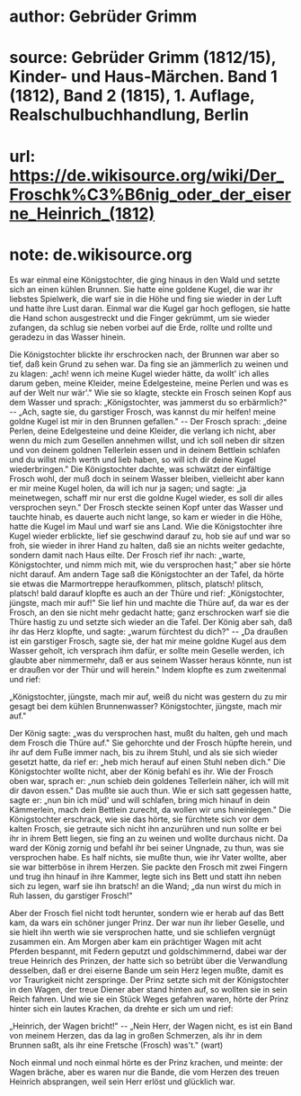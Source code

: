 # author: Gebrüder Grimm
# source: Gebrüder Grimm (1812/15), Kinder- und Haus-Märchen. Band 1 (1812), Band 2 (1815), 1. Auflage, Realschulbuchhandlung, Berlin
# url: https://de.wikisource.org/wiki/Der_Froschk%C3%B6nig_oder_der_eiserne_Heinrich_(1812)
# note: de.wikisource.org

Es war einmal eine Königstochter, die ging hinaus in den Wald und setzte sich an einen kühlen Brunnen. Sie hatte eine goldene Kugel, die war ihr liebstes Spielwerk, die warf sie in die Höhe und fing sie wieder in der Luft und hatte ihre Lust daran. Einmal war die Kugel gar hoch geflogen, sie hatte die Hand schon ausgestreckt und die Finger gekrümmt, um sie wieder zufangen, da schlug sie neben vorbei auf die Erde, rollte und rollte und geradezu in das Wasser hinein. 

Die Königstochter blickte ihr erschrocken nach, der Brunnen war aber so tief, daß kein Grund zu sehen war. Da fing sie an jämmerlich zu weinen und zu klagen: „ach! wenn ich meine Kugel wieder hätte, da wollt' ich alles darum geben, meine Kleider, meine Edelgesteine, meine Perlen und was es auf der Welt nur wär'." Wie sie so klagte, steckte ein Frosch  seinen Kopf aus dem Wasser und sprach: „Königstochter, was jammerst du so erbärmlich?" -- „Ach, sagte sie, du garstiger Frosch, was kannst du mir helfen! meine goldne Kugel ist mir in den Brunnen gefallen." -- Der Frosch sprach: „deine Perlen, deine Edelgesteine und deine Kleider, die verlang ich nicht, aber wenn du mich zum Gesellen annehmen willst, und ich soll neben dir sitzen und von deinem goldnen Tellerlein essen und in deinem Bettlein schlafen und du willst mich werth und lieb haben, so will ich dir deine Kugel wiederbringen." Die Königstochter dachte, was schwätzt der einfältige Frosch wohl, der muß doch in seinem Wasser bleiben, vielleicht aber kann er mir meine Kugel holen, da will ich nur ja sagen; und sagte: „ja meinetwegen, schaff mir nur erst die goldne Kugel wieder, es soll dir alles versprochen seyn." Der Frosch steckte seinen Kopf unter das Wasser und tauchte hinab, es dauerte auch nicht lange, so kam er wieder in die Höhe, hatte die Kugel im Maul und warf sie ans Land. Wie die Königstochter ihre Kugel wieder erblickte, lief sie geschwind darauf zu, hob sie auf und war so froh, sie wieder in ihrer Hand zu halten, daß sie an nichts weiter gedachte, sondern damit nach Haus eilte. Der Frosch rief ihr nach: „warte, Königstochter, und nimm mich mit, wie du versprochen hast;" aber sie hörte nicht darauf.  Am andern Tage saß die Königstochter an der Tafel, da hörte sie etwas die Marmortreppe heraufkommen, plitsch, platsch! plitsch, platsch! bald darauf klopfte es auch an der Thüre und rief: „Königstochter, jüngste, mach mir auf!" Sie lief hin und machte die Thüre auf, da war es der Frosch, an den sie nicht mehr gedacht hatte; ganz erschrocken warf sie die Thüre hastig zu und setzte sich wieder an die Tafel. Der König aber sah, daß ihr das Herz klopfte, und sagte: „warum fürchtest du dich?" -- „Da draußen ist ein garstiger Frosch, sagte sie, der hat mir meine goldne Kugel aus dem Wasser geholt, ich versprach ihm dafür, er sollte mein Geselle werden, ich glaubte aber nimmermehr, daß er aus seinem Wasser heraus könnte, nun ist er draußen vor der Thür und will herein." Indem klopfte es zum zweitenmal und rief: 

„Königstochter, jüngste, mach mir auf, weiß du nicht was gestern du zu mir gesagt bei dem kühlen Brunnenwasser? Königstochter, jüngste, mach mir auf." 

Der König sagte: „was du versprochen hast, mußt du halten, geh und mach dem Frosch die Thüre auf." Sie gehorchte und der Frosch hüpfte herein, und ihr auf dem Fuße immer nach, bis  zu ihrem Stuhl, und als sie sich wieder gesetzt hatte, da rief er: „heb mich herauf auf einen Stuhl neben dich." Die Königstochter wollte nicht, aber der König befahl es ihr. Wie der Frosch oben war, sprach er: „nun schieb dein goldenes Tellerlein näher, ich will mit dir davon essen." Das mußte sie auch thun. Wie er sich satt gegessen hatte, sagte er: „nun bin ich müd' und will schlafen, bring mich hinauf in dein Kämmerlein, mach dein Bettlein zurecht, da wollen wir uns hineinlegen." Die Königstochter erschrack, wie sie das hörte, sie fürchtete sich vor dem kalten Frosch, sie getraute sich nicht ihn anzurühren und nun sollte er bei ihr in ihrem Bett liegen, sie fing an zu weinen und wollte durchaus nicht. Da ward der König zornig und befahl ihr bei seiner Ungnade, zu thun, was sie versprochen habe. Es half nichts, sie mußte thun, wie ihr Vater wollte, aber sie war bitterböse in ihrem Herzen. Sie packte den Frosch mit zwei Fingern und trug ihn hinauf in ihre Kammer, legte sich ins Bett und statt ihn neben sich zu legen, warf sie ihn bratsch! an die Wand; „da nun wirst du mich in Ruh lassen, du garstiger Frosch!" 

Aber der Frosch fiel nicht todt herunter, sondern wie er herab auf das Bett kam, da wars ein schöner junger Prinz. Der war nun ihr lieber Geselle, und sie hielt ihn werth wie  sie versprochen hatte, und sie schliefen vergnügt zusammen ein. Am Morgen aber kam ein prächtiger Wagen mit acht Pferden bespannt, mit Federn geputzt und goldschimmernd, dabei war der treue Heinrich des Prinzen, der hatte sich so betrübt über die Verwandlung desselben, daß er drei eiserne Bande um sein Herz legen mußte, damit es vor Traurigkeit nicht zerspringe. Der Prinz setzte sich mit der Königstochter in den Wagen, der treue Diener aber stand hinten auf, so wollten sie in sein Reich fahren. Und wie sie ein Stück Weges gefahren waren, hörte der Prinz hinter sich ein lautes Krachen, da drehte er sich um und rief: 

„Heinrich, der Wagen bricht!" -- „Nein Herr, der Wagen nicht, es ist ein Band von meinem Herzen, das da lag in großen Schmerzen, als ihr in dem Brunnen saßt, als ihr eine Fretsche (Frosch) was't." (wart) 

Noch einmal und noch einmal hörte es der Prinz krachen, und meinte: der Wagen bräche, aber es waren nur die Bande, die vom Herzen des treuen Heinrich absprangen, weil sein Herr erlöst und glücklich war. 

